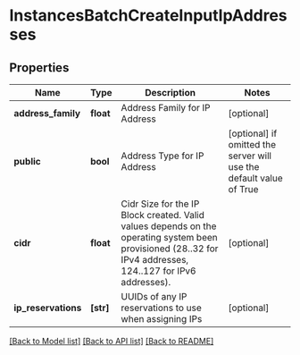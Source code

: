 # InstancesBatchCreateInputIpAddresses


## Properties
Name | Type | Description | Notes
------------ | ------------- | ------------- | -------------
**address_family** | **float** | Address Family for IP Address | [optional] 
**public** | **bool** | Address Type for IP Address | [optional]  if omitted the server will use the default value of True
**cidr** | **float** | Cidr Size for the IP Block created. Valid values depends on the operating system been provisioned (28..32 for IPv4 addresses, 124..127 for IPv6 addresses). | [optional] 
**ip_reservations** | **[str]** | UUIDs of any IP reservations to use when assigning IPs | [optional] 

[[Back to Model list]](../README.md#documentation-for-models) [[Back to API list]](../README.md#documentation-for-api-endpoints) [[Back to README]](../README.md)


